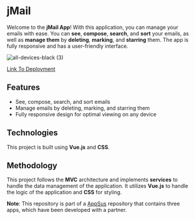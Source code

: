 # jMail

Welcome to the **jMail App**! With this application, you can manage your emails with ease. You can **see**, **compose**, **search**, and **sort** your emails, as well as **manage them** by **deleting**, **marking**, and **starring** them. The app is fully responsive and has a user-friendly interface.

![all-devices-black (3)](https://user-images.githubusercontent.com/108017307/213460859-6b62d237-05f8-4c14-ad7a-1fa12d23d3b2.png)

<a href="https://avishaidotan.github.io/Jmail/#/">Link To Deployment</a>

## Features

- See, compose, search, and sort emails
- Manage emails by deleting, marking, and starring them
- Fully responsive design for optimal viewing on any device

## Technologies

This project is built using **Vue.js** and **CSS**.

## Methodology

This project follows the **MVC** architecture and implements **services** to handle the data management of the application. It utilizes **Vue.js** to handle the logic of the application and **CSS** for styling.

**Note**: This repository is part of a <a href="https://github.com/AvishaiDotan/Appsus">AppSus</a> repository that contains three apps, which have been developed with a partner.
